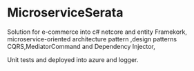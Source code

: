 # MicroserviceSerata
Solution  for  e-commerce into  c# netcore and entity Framekork, microservice-oriented architecture pattern ,design patterns CQRS,MediatorCommand and Dependency Injector,

Unit tests and deployed  into  azure and logger.

